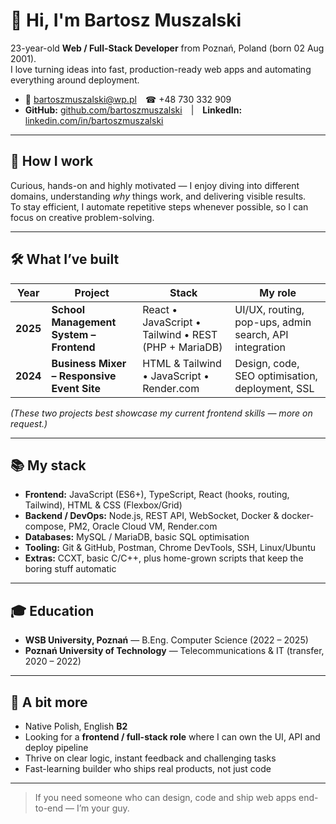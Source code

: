 # 👋 Hi, I'm **Bartosz Muszalski**

23-year-old **Web / Full-Stack Developer** from Poznań, Poland (born 02 Aug 2001).  
I love turning ideas into fast, production-ready web apps and automating everything around deployment.

* 📧 bartoszmuszalski@wp.pl ☎ +48 730 332 909  
* **GitHub:** [github.com/bartoszmuszalski](https://github.com/bartoszmuszalski) | **LinkedIn:** [linkedin.com/in/bartoszmuszalski](https://linkedin.com/in/bartoszmuszalski)

---

## 🧠 How I work
Curious, hands-on and highly motivated — I enjoy diving into different domains, understanding *why* things work, and delivering visible results.  
To stay efficient, I automate repetitive steps whenever possible, so I can focus on creative problem-solving.

---

## 🛠️ What I’ve built

| Year | Project | Stack | My role |
|------|---------|-------|---------|
| **2025** | **School Management System – Frontend** | React • JavaScript • Tailwind • REST (PHP + MariaDB) |  UI/UX, routing, pop-ups, admin search, API integration |
| **2024** | **Business Mixer – Responsive Event Site** | HTML & Tailwind • JavaScript • Render.com | Design, code, SEO optimisation, deployment, SSL |

*(These two projects best showcase my current frontend skills — more on request.)*

---

## 📚 My stack

- **Frontend:** JavaScript (ES6+), TypeScript, React (hooks, routing, Tailwind), HTML & CSS (Flexbox/Grid)  
- **Backend / DevOps:** Node.js, REST API, WebSocket, Docker & docker-compose, PM2, Oracle Cloud VM, Render.com  
- **Databases:** MySQL / MariaDB, basic SQL optimisation  
- **Tooling:** Git & GitHub, Postman, Chrome DevTools, SSH, Linux/Ubuntu  
- **Extras:** CCXT, basic C/C++, plus home-grown scripts that keep the boring stuff automatic

---

## 🎓 Education
- **WSB University, Poznań** — B.Eng. Computer Science (2022 – 2025)  
- **Poznań University of Technology** — Telecommunications & IT (transfer, 2020 – 2022)

---

## 💬 A bit more
- Native Polish, English **B2**  
- Looking for a **frontend / full-stack role** where I can own the UI, API and deploy pipeline  
- Thrive on clear logic, instant feedback and challenging tasks  
- Fast-learning builder who ships real products, not just code

---

> If you need someone who can design, code and ship web apps end-to-end — I’m your guy.
